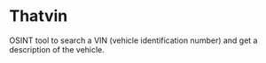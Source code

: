 # Thatvin
OSINT tool to search a VIN (vehicle identification number) and get a description of the vehicle.
